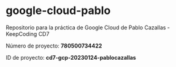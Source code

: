 # google-cloud-pablo
Repositorio para la práctica de Google Cloud de Pablo Cazallas - KeepCoding CD7

Número de proyecto:
  **780500734422**
  
ID de proyecto: 
  **cd7-gcp-20230124-pablocazallas**
